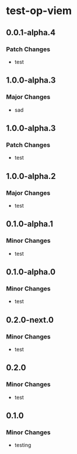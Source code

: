 # test-op-viem

## 0.0.1-alpha.4

### Patch Changes

- test

## 1.0.0-alpha.3

### Major Changes

- sad

## 1.0.0-alpha.3

### Patch Changes

- test

## 1.0.0-alpha.2

### Major Changes

- test

## 0.1.0-alpha.1

### Minor Changes

- test

## 0.1.0-alpha.0

### Minor Changes

- test

## 0.2.0-next.0

### Minor Changes

- test

## 0.2.0

### Minor Changes

- test

## 0.1.0

### Minor Changes

- testing
